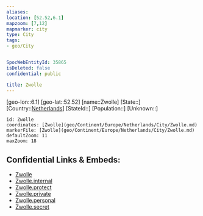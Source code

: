 ```yaml
---
aliases: 
location: [52.52,6.1]
mapzoom: [7,12] 
mapmarker: city 
type: City
tags:
- geo/City


SpocWebEntityId: 35865
isDeleted: false
confidential: public

title: Zwolle
---
```

[geo-lon::6.1]
[geo-lat::52.52]
[name::Zwolle]
[State::]
[Country::[Netherlands](geo/Continent/Europe/Netherlands.md)]
[StateId::]
[Population::]
[Unknown::]


```leaflet
id: Zwolle
coordinates: [Zwolle](geo/Continent/Europe/Netherlands/City/Zwolle.md)
markerFile: [Zwolle](geo/Continent/Europe/Netherlands/City/Zwolle.md)
defaultZoom: 11 
maxZoom: 18
```


## Confidential Links & Embeds: 
- [Zwolle](../../../../../../_public/geo/Continent/Europe/Netherlands/City/Zwolle.md) 
- [Zwolle.internal](../../../../../../_internal/geo/Continent/Europe/Netherlands/City/Zwolle.internal.md) 
- [Zwolle.protect](../../../../../../_protect/geo/Continent/Europe/Netherlands/City/Zwolle.protect.md) 
- [Zwolle.private](../../../../../../_private/geo/Continent/Europe/Netherlands/City/Zwolle.private.md) 
- [Zwolle.personal](../../../../../../_personal/geo/Continent/Europe/Netherlands/City/Zwolle.personal.md) 
- [Zwolle.secret](../../../../../../_secret/geo/Continent/Europe/Netherlands/City/Zwolle.secret.md) 
